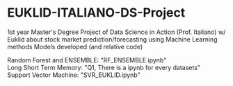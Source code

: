# EUKLID-ITALIANO-DS-Project
1st year Master's Degree Project of Data Science in Action (Prof. Italiano) w/ Euklid about stock market prediction/forecasting using Machine Learning methods
Models developed (and relative code)

Random Forest and ENSEMBLE: "RF_ENSEMBLE.ipynb"<br/>
Long Short Term Memory: "Q1, There is a ipynb for every datasets"<br/>
Support Vector Machine: "SVR_EUKLID.ipynb"
